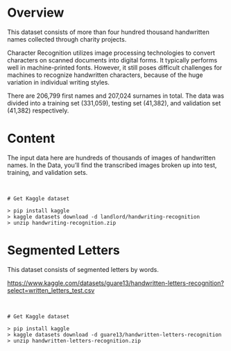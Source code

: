 # Overview
This dataset consists of more than four hundred thousand handwritten names collected through charity projects.

Character Recognition utilizes image processing technologies to convert characters on scanned documents into digital forms. It typically performs well in machine-printed fonts. However, it still poses difficult challenges for machines to recognize handwritten characters, because of the huge variation in individual writing styles.

There are 206,799 first names and 207,024 surnames in total. The data was divided into a training set (331,059), testing set (41,382), and validation set (41,382) respectively.

# Content
The input data here are hundreds of thousands of images of handwritten names. In the Data, you’ll find the transcribed images broken up into test, training, and validation sets.

<br />

```
# Get Kaggle dataset

> pip install kaggle
> kaggle datasets download -d landlord/handwriting-recognition
> unzip handwriting-recognition.zip
```

# Segmented Letters
This dataset consists of segmented letters by words.

https://www.kaggle.com/datasets/guare13/handwritten-letters-recognition?select=written_letters_test.csv

<br />

```
# Get Kaggle dataset

> pip install kaggle
> kaggle datasets download -d guare13/handwritten-letters-recognition
> unzip handwritten-letters-recognition.zip 
```
